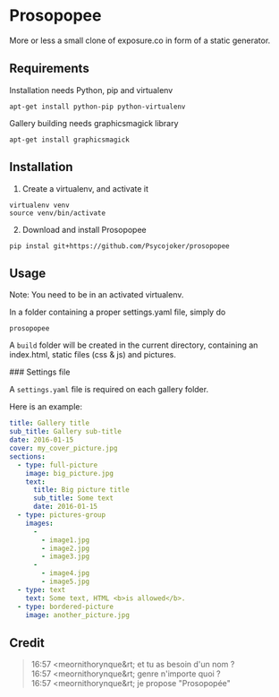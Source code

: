 # Prosopopee

More or less a small clone of exposure.co in form of a static generator.

## Requirements

Installation needs Python, pip and virtualenv

    apt-get install python-pip python-virtualenv

Gallery building needs graphicsmagick library

    apt-get install graphicsmagick

## Installation

1. Create a virtualenv, and activate it

```
virtualenv venv
source venv/bin/activate
```

2. Download and install Prosopopee

```
pip instal git+https://github.com/Psycojoker/prosopopee
```

## Usage

Note: You need to be in an activated virtualenv.

In a folder containing a proper settings.yaml file, simply do

    prosopopee

A `build` folder will be created in the current directory, containing an
index.html, static files (css & js) and pictures.

### Settings file

A `settings.yaml` file is required on each gallery folder.

Here is an example:

```yaml
title: Gallery title
sub_title: Gallery sub-title
date: 2016-01-15
cover: my_cover_picture.jpg
sections:
  - type: full-picture
    image: big_picture.jpg
    text:
      title: Big picture title
      sub_title: Some text
      date: 2016-01-15
  - type: pictures-group
    images:
      -
        - image1.jpg
        - image2.jpg
        - image3.jpg
      -
        - image4.jpg
        - image5.jpg
  - type: text
    text: Some text, HTML <b>is allowed</b>.
  - type: bordered-picture
    image: another_picture.jpg
```

## Credit

> 16:57 &lt;meornithorynque&rt; et tu as besoin d'un nom ?<br>
> 16:57 &lt;meornithorynque&rt; genre n'importe quoi ?<br>
> 16:57 &lt;meornithorynque&rt; je propose "Prosopopée"
